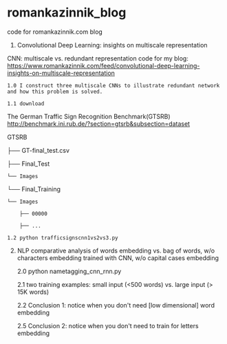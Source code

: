 # romankazinnik_blog

code for romankazinnik.com blog

1. Convolutional Deep Learning: insights on multiscale representation

CNN: multiscale vs. redundant representation code for 
my blog: https://www.romankazinnik.com/feed/convolutional-deep-learning-insights-on-multiscale-representation


    1.0 I construct three multiscale CNNs to illustrate redundant network and how this problem is solved.

    1.1 download
The German Traffic Sign Recognition Benchmark(GTSRB) http://benchmark.ini.rub.de/?section=gtsrb&subsection=dataset

GTSRB

├── GT-final_test.csv

├── Final_Test

    └── Images

└── Final_Training

    └── Images
    
        ├── 00000
        
        ├── ...

    1.2 python trafficsignscnn1vs2vs3.py
    
2. NLP comparative analysis of words embedding vs. bag of words, w/o characters  embedding trained with CNN, w/o capital cases embedding

    2.0 python nametagging_cnn_rnn.py
    
    2.1 two training examples: small input (<500 words) vs. large input (> 15K words)
    
    2.2 Conclusion 1: notice when you don't need [low dimensional] word embedding 
    
    2.5 Conclusion 2: notice when you don't need to train for letters embedding
    
  
